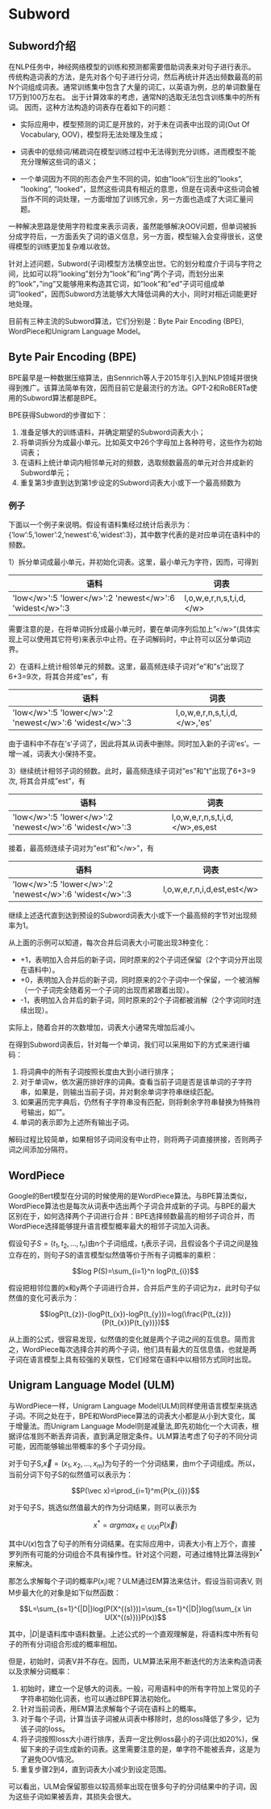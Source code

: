 # Subword

## Subword介绍
在NLP任务中，神经网络模型的训练和预测都需要借助词表来对句子进行表示。 传统构造词表的方法，是先对各个句子进行分词，然后再统计并选出频数最高的前N个词组成词表。通常训练集中包含了大量的词汇，以英语为例，总的单词数量在17万到100万左右。 出于计算效率的考虑，通常N的选取无法包含训练集中的所有词。 因而，这种方法构造的词表存在着如下的问题：


+ 实际应用中，模型预测的词汇是开放的，对于未在词表中出现的词(Out Of Vocabulary, OOV)，模型将无法处理及生成；

+ 词表中的低频词/稀疏词在模型训练过程中无法得到充分训练，进而模型不能充分理解这些词的语义；

+ 一个单词因为不同的形态会产生不同的词，如由”look”衍生出的”looks”, “looking”, “looked”，显然这些词具有相近的意思，但是在词表中这些词会被当作不同的词处理，一方面增加了训练冗余，另一方面也造成了大词汇量问题。

一种解决思路是使用字符粒度来表示词表，虽然能够解决OOV问题，但单词被拆分成字符后，一方面丢失了词的语义信息，另一方面，模型输入会变得很长，这使得模型的训练更加复杂难以收敛。

针对上述问题，Subword(子词)模型方法横空出世。它的划分粒度介于词与字符之间，比如可以将”looking”划分为”look”和”ing”两个子词，而划分出来的”look”，”ing”又能够用来构造其它词，如”look”和”ed”子词可组成单词”looked”，因而Subword方法能够大大降低词典的大小，同时对相近词能更好地处理。


目前有三种主流的Subword算法，它们分别是：Byte Pair Encoding (BPE), WordPiece和Unigram Language Model。

## Byte Pair Encoding (BPE)

BPE最早是一种数据压缩算法，由Sennrich等人于2015年引入到NLP领域并很快得到推广。该算法简单有效，因而目前它是最流行的方法。GPT-2和RoBERTa使用的Subword算法都是BPE。

BPE获得Subword的步骤如下：

1. 准备足够大的训练语料，并确定期望的Subword词表大小；
2. 将单词拆分为成最小单元。比如英文中26个字母加上各种符号，这些作为初始词表；
3. 在语料上统计单词内相邻单元对的频数，选取频数最高的单元对合并成新的Subword单元；
4. 重复第3步直到达到第1步设定的Subword词表大小或下一个最高频数为

### 例子
下面以一个例子来说明。假设有语料集经过统计后表示为：
{‘low’:5,’lower’:2,’newest’:6,’widest’:3}，其中数字代表的是对应单词在语料中的频数。

1）拆分单词成最小单元，并初始化词表。这里，最小单元为字符，因而，可得到

|语料|词表|
|----|----|
|'low\</w>':5 'lower\</w>':2 'newest\</w>':6 'widest\</w>':3|l,o,w,e,r,n,s,t,i,d,\</w>|

需要注意的是，在将单词拆分成最小单元时，要在单词序列后加上”\</w>”(具体实现上可以使用其它符号)来表示中止符。在子词解码时，中止符可以区分单词边界。

2）在语料上统计相邻单元的频数。这里，最高频连续子词对”e”和”s”出现了6+3=9次，将其合并成”es”，有

|语料|词表|
|----|----|
|'low\</w>':5 'lower\</w>':2 'newest\</w>':6 'widest\</w>':3|l,o,w,e,r,n,s,t,i,d,\</w>,'es'|

由于语料中不存在’s’子词了，因此将其从词表中删除。同时加入新的子词’es’。一增一减，词表大小保持不变。

3）继续统计相邻子词的频数。此时，最高频连续子词对”es”和”t”出现了6+3=9次, 将其合并成”est”，有

|语料|词表|
|----|----|
|'low\</w>':5 'lower\</w>':2 'newest\</w>':6 'widest\</w>':3|l,o,w,e,r,n,s,t,i,d,\</w>,es,est|

接着，最高频连续子词对为”est”和”\</w>”，有

|语料|词表|
|----|----|
|'low\</w>':5 'lower\</w>':2 'newest\</w>':6 'widest\</w>':3|l,o,w,e,r,n,i,d,est,est\</w>|
继续上述迭代直到达到预设的Subword词表大小或下一个最高频的字节对出现频率为1。

从上面的示例可以知道，每次合并后词表大小可能出现3种变化：

+ +1，表明加入合并后的新子词，同时原来的2个子词还保留（2个字词分开出现在语料中）。
+ +0，表明加入合并后的新子词，同时原来的2个子词中一个保留，一个被消解（一个子词完全随着另一个子词的出现而紧跟着出现）。
+ -1，表明加入合并后的新子词，同时原来的2个子词都被消解（2个字词同时连续出现）。 

实际上，随着合并的次数增加，词表大小通常先增加后减小。

在得到Subword词表后，针对每一个单词，我们可以采用如下的方式来进行编码：

1. 将词典中的所有子词按照长度由大到小进行排序；
2. 对于单词w，依次遍历排好序的词典。查看当前子词是否是该单词的子字符串，如果是，则输出当前子词，并对剩余单词字符串继续匹配。
3. 如果遍历完字典后，仍然有子字符串没有匹配，则将剩余字符串替换为特殊符号输出，如”<unk>”。
4. 单词的表示即为上述所有输出子词。

解码过程比较简单，如果相邻子词间没有中止符，则将两子词直接拼接，否则两子词之间添加分隔符。

## WordPiece

Google的Bert模型在分词的时候使用的是WordPiece算法。与BPE算法类似，WordPiece算法也是每次从词表中选出两个子词合并成新的子词。与BPE的最大区别在于，如何选择两个子词进行合并：BPE选择频数最高的相邻子词合并，而WordPiece选择能够提升语言模型概率最大的相邻子词加入词表。

假设句子$S=(t_{1},t_{2},...,t_{n})$由n个子词组成，$t_{i}$表示子词，且假设各个子词之间是独立存在的，则句子S的语言模型似然值等价于所有子词概率的乘积：

$$log P(S)=\sum_{i=1}^n logP(t_{i})$$

假设把相邻位置的x和y两个子词进行合并，合并后产生的子词记为z，此时句子似然值的变化可表示为：

$$logP(t_{z})-(logP(t_{x})-logP(t_{y}))=log(\frac{P(t_{z})}{P(t_{x})P(t_{y})})$$

从上面的公式，很容易发现，似然值的变化就是两个子词之间的互信息。简而言之，WordPiece每次选择合并的两个子词，他们具有最大的互信息值，也就是两子词在语言模型上具有较强的关联性，它们经常在语料中以相邻方式同时出现。


## Unigram Language Model (ULM)

与WordPiece一样，Unigram Language Model(ULM)同样使用语言模型来挑选子词。不同之处在于，BPE和WordPiece算法的词表大小都是从小到大变化，属于增量法。而Unigram Language Model则是减量法,即先初始化一个大词表，根据评估准则不断丢弃词表，直到满足限定条件。ULM算法考虑了句子的不同分词可能，因而能够输出带概率的多个子词分段。

对于句子S,$\vec x=(x_{1},x_{2},...,x_{m})$为句子的一个分词结果，由m个子词组成。所以，当前分词下句子S的似然值可以表示为：

$$P(\vec x)=\prod_{i=1}^m{P(x_{i})}$$

对于句子S，挑选似然值最大的作为分词结果，则可以表示为

$$x^{*}=arg max_{x \in U(x)} P(\vec x)$$

其中$U(x)$包含了句子的所有分词结果。在实际应用中，词表大小有上万个，直接罗列所有可能的分词组合不具有操作性。针对这个问题，可通过维特比算法得到$x^*$来解决。

那怎么求解每个子词的概率$P(x_{i})$呢？ULM通过EM算法来估计。假设当前词表V, 则M步最大化的对象是如下似然函数：

$$L=\sum_{s=1}^{|D|}log(P(X^{(s)}))=\sum_{s=1}^{|D|}log(\sum_{x \in U(X^{(s)})}P(x))$$

其中，$|D|$是语料库中语料数量。上述公式的一个直观理解是，将语料库中所有句子的所有分词组合形成的概率相加。

但是，初始时，词表V并不存在。因而，ULM算法采用不断迭代的方法来构造词表以及求解分词概率：

1. 初始时，建立一个足够大的词表。一般，可用语料中的所有字符加上常见的子字符串初始化词表，也可以通过BPE算法初始化。
2. 针对当前词表，用EM算法求解每个子词在语料上的概率。
3. 对于每个子词，计算当该子词被从词表中移除时，总的loss降低了多少，记为该子词的loss。
4. 将子词按照loss大小进行排序，丢弃一定比例loss最小的子词(比如20%)，保留下来的子词生成新的词表。这里需要注意的是，单字符不能被丢弃，这是为了避免OOV情况。
5. 重复步骤2到4，直到词表大小减少到设定范围。

可以看出，ULM会保留那些以较高频率出现在很多句子的分词结果中的子词，因为这些子词如果被丢弃，其损失会很大。






